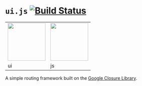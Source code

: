 # `ui.js` [![Build Status](https://travis-ci.org/pcj/ui.js.svg?branch=master)](https://travis-ci.org/pcj/ui.js)

<table><tr>
<td><img src="https://img.stackshare.io/service/3793/wBjKn0ol.png" height="120"/></td>
<td><img src="http://blog.mgechev.com/images/overview-components/component-tree.png" height="120"/></td>
</tr><tr>
<td>ui</td>
<td>js</td>
</tr></table>

A simple routing framework built on the [Google Closure Library](https://github.com/google/closure-library).

